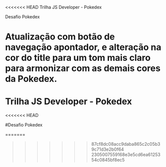 <<<<<<< HEAD
Trilha JS Developer - Pokedex

Desafio Pokedex

Atualização com botão de navegação apontador, e alteração na cor do title para um tom mais claro para armonizar com as demais cores da Pokedex. 
=======
# Trilha JS Developer - Pokedex
<<<<<<< HEAD
 
#Desafio Pokedex

<!--- Atualização com botão de navegação apontador, e alteração na cor do title para um tom mais claro para armonizar com as demais cores da Pokedex. -->
=======


>>>>>>> 87cf8dc08acc9daba865c2c05b39c71d3e2b0f64
>>>>>>> 2305007559168e3e5cd6ea6125354c0845bf8ec5
